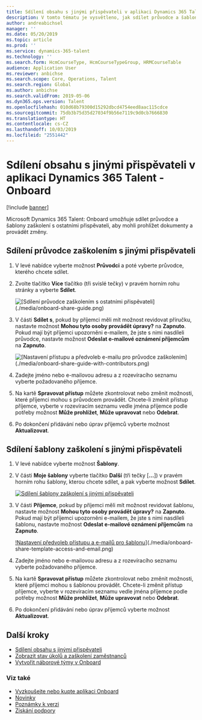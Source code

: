 ```yaml
---
title: Sdílení obsahu s jinými přispěvateli v aplikaci Dynamics 365 Talent - Onboard
description: V tomto tématu je vysvětleno, jak sdílet průvodce a šablony zaškolení s jinými přispěvateli v aplikaci Microsoft Dynamics 365 Talent - Onboard.
author: andreabichsel
manager: ''
ms.date: 05/20/2019
ms.topic: article
ms.prod: ''
ms.service: dynamics-365-talent
ms.technology: ''
ms.search.form: HcmCourseType, HcmCourseTypeGroup, HRMCourseTable
audience: Application User
ms.reviewer: anbichse
ms.search.scope: Core, Operations, Talent
ms.search.region: Global
ms.author: anbichse
ms.search.validFrom: 2019-05-06
ms.dyn365.ops.version: Talent
ms.openlocfilehash: 010d68b79300d15292dbcd4754eed8aac115cdce
ms.sourcegitcommit: 75db3b75d35d27034f9b56e7119c9d0cb7666830
ms.translationtype: HT
ms.contentlocale: cs-CZ
ms.lasthandoff: 10/03/2019
ms.locfileid: "2551442"
---
```

# <a name="share-content-with-other-contributors-in-dynamics-365-talent---onboard"></a>Sdílení obsahu s jinými přispěvateli v aplikaci Dynamics 365 Talent - Onboard

[!include [banner](includes/banner.md)]

Microsoft Dynamics 365 Talent: Onboard umožňuje sdílet průvodce a šablony zaškolení s ostatními přispěvateli, aby mohli prohlížet dokumenty a provádět změny.

## <a name="share-an-onboarding-guide-with-other-contributors"></a>Sdílení průvodce zaškolením s jinými přispěvateli

1. V levé nabídce vyberte možnost **Průvodci** a poté vyberte průvodce, kterého chcete sdílet.
2. Zvolte tlačítko **Více** tlačítko (tři svislé tečky) v pravém horním rohu stránky a vyberte **Sdílet**.

    ![[Sdílení průvodce zaškolením s ostatními přispěvateli] (./media/onboard-share-guide.png)](./media/onboard-share-guide.png)

3. V části **Sdílet s**, pokud by příjemci měli mít možnost revidovat příručku, nastavte možnost **Mohou tyto osoby provádět úpravy?** na **Zapnuto**. Pokud mají být příjemci upozorněni e-mailem, že jste s nimi nasdíleli průvodce, nastavte možnost **Odeslat e-mailové oznámení příjemcům** na **Zapnuto**.

    ![[Nastavení přístupu a předvoleb e-mailu pro průvodce zaškolením] (./media/onboard-share-guide-with-contributors.png)](./media/onboard-share-guide-with-contributors.png)

4. Zadejte jméno nebo e-mailovou adresu a z rozevíracího seznamu vyberte požadovaného příjemce.
5. Na kartě **Spravovat přístup** můžete zkontrolovat nebo změnit možnosti, které příjemci mohou s průvodcem provádět. Chcete-li změnit přístup příjemce, vyberte v rozevíracím seznamu vedle jména příjemce podle potřeby možnost **Může prohlížet**, **Může upravovat** nebo **Odebrat**.
6. Po dokončení přidávání nebo úprav příjemců vyberte možnost **Aktualizovat**.

## <a name="share-an-onboarding-template-with-other-contributors"></a>Sdílení šablony zaškolení s jinými přispěvateli

1. V levé nabídce vyberte možnost **Šablony**.
2. V části **Moje šablony** vyberte tlačítko **Další** (tři tečky \[**...**\]) v pravém horním rohu šablony, kterou chcete sdílet, a pak vyberte možnost **Sdílet**.

    [![Sdílení šablony zaškolení s jinými přispěvateli](./media/onboard-share-template.png)](./media/onboard-share-template.png)

3. V části **Příjemce**, pokud by příjemci měli mít možnost revidovat šablonu, nastavte možnost **Mohou tyto osoby provádět úpravy?** na **Zapnuto**. Pokud mají být příjemci upozorněni e-mailem, že jste s nimi nasdíleli šablonu, nastavte možnost **Odeslat e-mailové oznámení příjemcům** na **Zapnuto**.

    [!Nastavení předvoleb přístupu a e-mailů pro šablonu](./media/onboard-share-template-access-and-email.png)](./media/onboard-share-template-access-and-email.png)

4. Zadejte jméno nebo e-mailovou adresu a z rozevíracího seznamu vyberte požadovaného příjemce.
5. Na kartě **Spravovat přístup** můžete zkontrolovat nebo změnit možnosti, které příjemci mohou s šablonou provádět. Chcete-li změnit přístup příjemce, vyberte v rozevíracím seznamu vedle jména příjemce podle potřeby možnost **Může prohlížet**, **Může upravovat** nebo **Odebrat**.
6. Po dokončení přidávání nebo úprav příjemců vyberte možnost **Aktualizovat**.

## <a name="next-steps"></a>Další kroky

- [Sdílení obsahu s jinými přispěvateli](./onboard-share-template.md)
- [Zobrazit stav úkolů a zaškolení zaměstnanců](./onboard-view-status.md)
- [Vytvořit náborové týmy v Onboard](./onboard-create-team.md)

### <a name="see-also"></a>Viz také

- [Vyzkoušejte nebo kupte aplikaci Onboard](https://dynamics.microsoft.com/talent/onboard/)
- [Novinky](./whats-new.md)
- [Poznámky k verzi](https://docs.microsoft.com/business-applications-release-notes/index)
- [Získání podpory](./talent-support.md)
